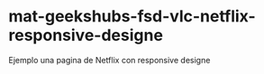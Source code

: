 # mat-geekshubs-fsd-vlc-netflix-responsive-designe
Ejemplo una pagina de Netflix con responsive designe 
